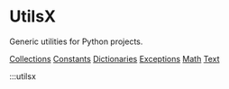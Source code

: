 # UtilsX

Generic utilities for Python projects.

[Collections](collections.md)
[Constants](constants.md)
[Dictionaries](dictionaries.md)
[Exceptions](exceptions.md)
[Math](math.md)
[Text](text.md)

:::utilsx
